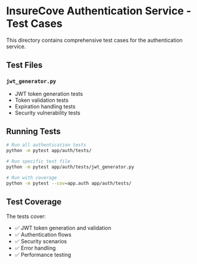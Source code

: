 # InsureCove Authentication Service - Test Cases

This directory contains comprehensive test cases for the authentication service.

## Test Files

### `jwt_generator.py`
- JWT token generation tests
- Token validation tests
- Expiration handling tests
- Security vulnerability tests

## Running Tests

```bash
# Run all authentication tests
python -m pytest app/auth/tests/

# Run specific test file
python -m pytest app/auth/tests/jwt_generator.py

# Run with coverage
python -m pytest --cov=app.auth app/auth/tests/
```

## Test Coverage

The tests cover:
- ✅ JWT token generation and validation
- ✅ Authentication flows
- ✅ Security scenarios
- ✅ Error handling
- ✅ Performance testing 